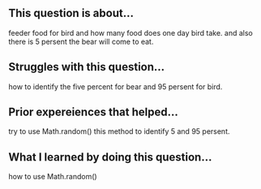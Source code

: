 ## This question is about...
feeder food for bird and how many food does one day bird take. and also there is 5 persent the bear will come to eat.

## Struggles with this question...
how to identify the five percent for bear and 95 persent for bird.

## Prior expereiences that helped...
try to use Math.random() this method to identify 5 and 95 persent.

## What I learned by doing this question...
how to use Math.random()
